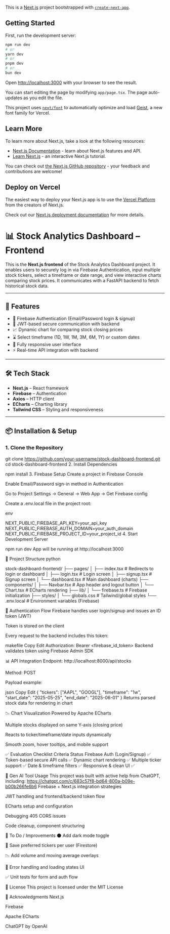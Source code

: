 This is a [Next.js](https://nextjs.org) project bootstrapped with [`create-next-app`](https://nextjs.org/docs/app/api-reference/cli/create-next-app).

## Getting Started

First, run the development server:

```bash
npm run dev
# or
yarn dev
# or
pnpm dev
# or
bun dev
```

Open [http://localhost:3000](http://localhost:3000) with your browser to see the result.

You can start editing the page by modifying `app/page.tsx`. The page auto-updates as you edit the file.

This project uses [`next/font`](https://nextjs.org/docs/app/building-your-application/optimizing/fonts) to automatically optimize and load [Geist](https://vercel.com/font), a new font family for Vercel.

## Learn More

To learn more about Next.js, take a look at the following resources:

- [Next.js Documentation](https://nextjs.org/docs) - learn about Next.js features and API.
- [Learn Next.js](https://nextjs.org/learn) - an interactive Next.js tutorial.

You can check out [the Next.js GitHub repository](https://github.com/vercel/next.js) - your feedback and contributions are welcome!

## Deploy on Vercel

The easiest way to deploy your Next.js app is to use the [Vercel Platform](https://vercel.com/new?utm_medium=default-template&filter=next.js&utm_source=create-next-app&utm_campaign=create-next-app-readme) from the creators of Next.js.

Check out our [Next.js deployment documentation](https://nextjs.org/docs/app/building-your-application/deploying) for more details.



# 📊 Stock Analytics Dashboard – Frontend

This is the **Next.js frontend** of the Stock Analytics Dashboard project. It enables users to securely log in via Firebase Authentication, input multiple stock tickers, select a timeframe or date range, and view interactive charts comparing stock prices. It communicates with a FastAPI backend to fetch historical stock data.

---

## 🚀 Features

- 🔐 Firebase Authentication (Email/Password login & signup)
- 🧠 JWT-based secure communication with backend
- 📈 Dynamic chart for comparing stock closing prices
- ⌛ Select timeframe (1D, 1W, 1M, 3M, 6M, 1Y) or custom dates
- 📱 Fully responsive user interface
- ⚡ Real-time API integration with backend

---

## 🛠️ Tech Stack

- **Next.js** – React framework
- **Firebase** – Authentication
- **Axios** – HTTP client
- **ECharts** – Charting library
- **Tailwind CSS** – Styling and responsiveness

---

## 📦 Installation & Setup

### 1. Clone the Repository


git clone https://github.com/your-username/stock-dashboard-frontend.git
cd stock-dashboard-frontend
2. Install Dependencies

npm install
3. Firebase Setup
Create a project in Firebase Console

Enable Email/Password sign-in method in Authentication

Go to Project Settings → General → Web App → Get Firebase config

Create a .env.local file in the project root:

env

NEXT_PUBLIC_FIREBASE_API_KEY=your_api_key
NEXT_PUBLIC_FIREBASE_AUTH_DOMAIN=your_auth_domain
NEXT_PUBLIC_FIREBASE_PROJECT_ID=your_project_id
4. Start Development Server

npm run dev
App will be running at http://localhost:3000

📁 Project Structure
python

stock-dashboard-frontend/
├── pages/
│   ├── index.tsx        # Redirects to login or dashboard
│   ├── login.tsx        # Login screen
│   ├── signup.tsx       # Signup screen
│   └── dashboard.tsx    # Main dashboard (charts)
├── components/
│   ├── Navbar.tsx       # App header and logout button
│   └── Chart.tsx        # ECharts rendering
├── lib/
│   └── firebase.ts      # Firebase initialization
├── styles/
│   └── globals.css      # Tailwind/global styles
└── .env.local           # Environment variables (Firebase)


🔐 Authentication Flow
Firebase handles user login/signup and issues an ID token (JWT)

Token is stored on the client

Every request to the backend includes this token:

makefile
Copy
Edit
Authorization: Bearer <firebase_id_token>
Backend validates token using Firebase Admin SDK

📊 API Integration
Endpoint: http://localhost:8000/api/stocks

Method: POST

Payload example:

json
Copy
Edit
{
  "tickers": ["AAPL", "GOOGL"],
  "timeframe": "1w",
  "start_date": "2025-05-25",
  "end_date": "2025-06-01"
}
Returns parsed stock data for rendering in chart

📉 Chart Visualization
Powered by Apache ECharts

Multiple stocks displayed on same Y-axis (closing price)

Reacts to ticker/timeframe/date inputs dynamically

Smooth zoom, hover tooltips, and mobile support

✅ Evaluation Checklist
Criteria	Status
Firebase Auth (Login/Signup)	✅
Token-based secure API calls	✅
Dynamic chart rendering	✅
Multiple ticker support	✅
Date & timeframe filters	✅
Responsive & clean UI	✅

🤖 Gen AI Tool Usage
This project was built with active help from ChatGPT, including:
https://chatgpt.com/c/683c57f8-bd64-800a-b09e-b00b266fe6b6
Firebase + Next.js integration strategies

JWT handling and frontend/backend token flow

ECharts setup and configuration

Debugging 405 CORS issues

Code cleanup, component structuring



🧪 To Do / Improvements
🌑 Add dark mode toggle

📂 Save preferred tickers per user (Firestore)

📉 Add volume and moving average overlays

🧾 Error handling and loading states UI

✅ Unit tests for form and auth flow

📄 License
This project is licensed under the MIT License

🙌 Acknowledgments
Next.js

Firebase

Apache ECharts

ChatGPT by OpenAI



